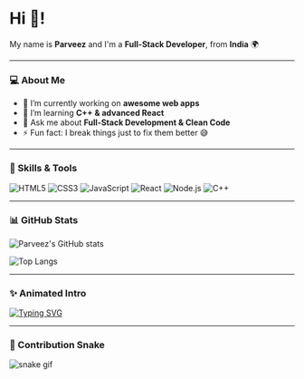# Hi 👋!  
My name is **Parveez** and I'm a **Full-Stack Developer**, from **India** 🌍  

---

### 💻 About Me  
- 🔭 I’m currently working on **awesome web apps**  
- 🌱 I’m learning **C++ & advanced React**  
- 💬 Ask me about **Full-Stack Development & Clean Code**  
- ⚡ Fun fact: I break things just to fix them better 😅  

---

### 🚀 Skills & Tools  
![HTML5](https://img.shields.io/badge/-HTML5-E34F26?style=for-the-badge&logo=html5&logoColor=fff)
![CSS3](https://img.shields.io/badge/-CSS3-1572B6?style=for-the-badge&logo=css3)
![JavaScript](https://img.shields.io/badge/-JavaScript-F7DF1E?style=for-the-badge&logo=javascript&logoColor=000)
![React](https://img.shields.io/badge/-React-61DAFB?style=for-the-badge&logo=react&logoColor=000)
![Node.js](https://img.shields.io/badge/-Node.js-339933?style=for-the-badge&logo=node.js&logoColor=fff)
![C++](https://img.shields.io/badge/-C++-00599C?style=for-the-badge&logo=cplusplus&logoColor=fff)

---

### 📊 GitHub Stats  
![Parveez's GitHub stats](https://github-readme-stats.vercel.app/api?username=YOUR_GITHUB_USERNAME&show_icons=true&theme=radical)  

![Top Langs](https://github-readme-stats.vercel.app/api/top-langs/?username=YOUR_GITHUB_USERNAME&layout=compact&theme=radical)

---

### ✨ Animated Intro  
[![Typing SVG](https://readme-typing-svg.herokuapp.com?font=Fira+Code&pause=1000&color=F72F2F&width=435&lines=Full+Stack+Developer;Tech+Explorer;Clean+Code+Advocate)](https://git.io/typing-svg)

---

### 🐍 Contribution Snake  
![snake gif](https://github.com/YOUR_GITHUB_USERNAME/YOUR_GITHUB_USERNAME/blob/output/github-contribution-grid-snake.svg)
